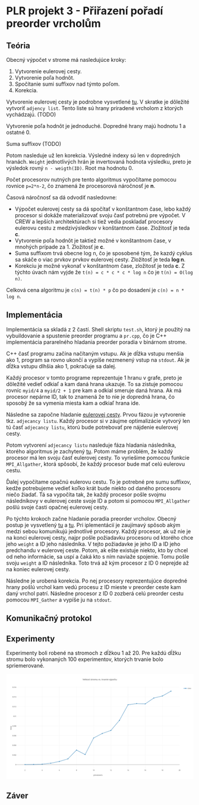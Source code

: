 # PLR projekt 3 - Přiřazení pořadí preorder vrcholům

## Teória

Obecný výpočet v strome má nasledujúce kroky:
1. Vytvorenie eulerovej cesty.
2. Vytvorenie poľa hodnôt.
3. Spočítanie sumi suffixov nad týmto poľom.
4. Korekcia.

Vytvorenie eulerovej cesty je podrobne vysvetlené [tu](http://example.org). V skratke je dôležité vytvoriť `adjency list`. Tento liste sú hrany priradené vrcholom z ktorých vychádzajú. (TODO)

Vytvorenie poľa hodnôt je jednoduché. Dopredné hrany majú hodnotu 1 a ostatné 0. 

Suma suffixov (TODO)

Potom nasleduje už len korekcia. Výsledné indexy sú len v dopredných hranách. `Weight` jednotlivých hrán je invertovaná hodnota výsledku, preto je výsledok rovný `n - weigth(ID)`. Root ma hodnotu 0.

Počet procesorov nutných pre tento algoritmus vypočítame pomocou rovnice `p=2*n-2`, čo znamená že procesorová náročnosť je **n**.

Časová náročnosť sa dá odvodiť nasledovne:
* Výpočet eulerovej cesty sa dá spočítať v konštantnom čase, lebo každý procesor si dokáže materializovať svoju časť potrebnú pre výpočet. V CREW a lepších architektúrach si tiež vedia poskladať procesory eulerovu cestu z medzivýsledkov v konštantnom čase. Zložitosť je teda **c**.
* Vytvorenie poľa hodnôt je taktiež možné v konštantnom čase, v mnohých prípade za 1. Zložitosť je **c**.
* Suma suffixom trvá obecne log n, čo je sposobené tým, že kazdý cyklus sa skáče o viac prvkov prvkov eulerovej cesty. Zložitosť je teda **log n**.
* Korekciu je možné vykonať v konštantnom čase, zložitosť je teda **c**.
Z týchto úvach nám vyjde že `t(n) = c * c * c * log n` čo je `t(n) = O(log n)`.

Celková cena algoritmu je `c(n) = t(n) * p` čo po dosadení je `c(n) = n * log n`.



## Implementácia
Implementácia sa skladá z 2 častí. Shell skriptu `test.sh`, ktorý je použitý na vybuildovanie a spustenie preorder programu a `pr.cpp`, čo je C++ implementácia pararelného hladania preorder poradia v binárnom strome.

C++ časť programu začína načítaným vstupu. Ak je dĺžka vstupu menšia ako 1, program sa rovno ukončí a vypíše nezmenený vstup na `stdout`. Ak je dĺžka vstupu dlhšia ako 1, pokračuje sa dalej.

Každý procesor v tomto programe reprezentuje 1 hranu v grafe, preto je dôležité vedieť odkiaľ a kam daná hrana ukazuje. To sa zistuje pomocou rovníc `myid/4` a `myid/2 + 1` pre kam a odkial smeruje daná hrana. Ak má procesor nepárne ID, tak to znamená že to nie je dopredná hrana, čo sposobý že sa vymenia miesta kam a odkiaľ hrana ide.

Následne sa započne hladanie [eulerovej cesty](http://example.org). Prvou fázou je vytvorenie tkz. `adjecancy listu`. Každý procesor si v záujme optimalizácie vytvorý len tú časť `adjecancy listu`, ktorú bude potrebovať pre nájdenie eulerovej cesty.

Potom vytvorení `adjecancy listu` nasleduje fáza hladania následníka, ktorého algoritmus je zachytený [tu](http://example.org). Potom máme problém, že každý procesor má len svoju časť eulerovej cesty. To vyriešime pomocou funkcie `MPI_Allgather`, ktorá spôsobí, že každý procesor bude mať celú eulerovu cestu.

Ďalej vypočítame opačnú eulerovu cestu. To je potrebné pre sumu suffixov, kedže potrebujeme vedieť koľko krát bude niekto od daného procesoru niečo žiadať. Tá sa vypočíta tak, že každý procesor pošle svojmu následníkovy v eulerovej ceste svoje ID a potom si pomocou `MPI_Allgather` pošlú svoje časti opačnej eulerovej cesty.

Po týchto krokoch začne hladanie poradia preorder vrcholov. Obecný postup je vysvetlený [tu](https://www.fit.vutbr.cz/study/courses/PDA/private/www/h007.pdf#page=30) a [tu](http://example.org). Pri iplementácií je zaujímavý spôsob akým medzi sebou komunikujú jednotlivé procesory. Každý procesor, ak už nie je na konci eulerovej cesty, najpr pošle požiadavku procesoru od ktorého chce jeho `weight` a ID jeho následníka. V tejto požiadavke je jeho ID a ID jeho predchandu v eulerovej ceste. Potom, ak ešte existuje niekto, kto by chcel od neho informácie, sa uspí a čaká kto s ním naviaže spojenie. Tomu pošle svoju `weight` a ID následníka. Toto trvá až kým procesor z ID 0 neprejde až na koniec eulerovej cesty.

Následne je urobená korekcia. Po nej procesory reprezentujúce dopredné hrany pošlú vrchol kam vedú procesu z ID mieste v preorder ceste kam daný vrchol patrí. Následne procesor z ID 0 zozberá celú preorder cestu pomocou `MPI_Gather` a vypíše ju na `stdout`.

## Komunikačný protokol

## Experimenty
Experimenty boli robené na stromoch z dĺžkou 1 až 20. Pre každú dĺžku stromu bolo vykonaných 100 experimentov, ktorých trvanie bolo spriemerované.

![Výsledky experimentov](assets/plot.png)

## Záver